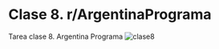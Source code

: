 # Clase 8. r/ArgentinaPrograma
 Tarea clase 8. Argentina Programa
![clase8](https://github.com/Tenebraw/Clase-8.-r-ArgentinaPrograma/assets/32946589/7773f5c1-2d3e-4290-8ec7-6195b208aecd)
